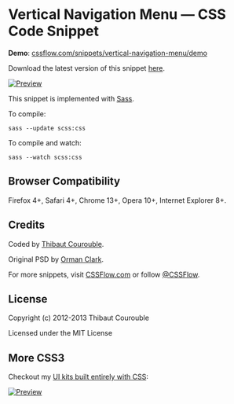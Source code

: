 # Vertical Navigation Menu — CSS Code Snippet

**Demo**: [cssflow.com/snippets/vertical-navigation-menu/demo](http://www.cssflow.com/snippets/vertical-navigation-menu/demo)

Download the latest version of this snippet [here](http://www.cssflow.com/snippets/vertical-navigation-menu.zip).

[![Preview](http://cdn.cssflow.com/snippets/vertical-navigation-menu/preview-580.png)](http://www.cssflow.com/snippets/vertical-navigation-menu)

This snippet is implemented with [Sass](https://github.com/nex3/sass).

To compile:

`sass --update scss:css`

To compile and watch:

`sass --watch scss:css`

## Browser Compatibility

Firefox 4+, Safari 4+, Chrome 13+, Opera 10+, Internet Explorer 8+.

## Credits

Coded by [Thibaut Courouble](http://thibaut.me).

Original PSD by [Orman Clark](http://www.premiumpixels.com/freebies/vertical-navigation-menu-psd/).

For more snippets, visit [CSSFlow.com](http://www.cssflow.com) or follow [@CSSFlow](https://twitter.com/CSSFlow).

## License

Copyright (c) 2012-2013 Thibaut Courouble

Licensed under the MIT License

## More CSS3

Checkout my [UI kits built entirely with CSS](http://www.cssflow.com/ui-kits):

[![Preview](http://cdn.cssflow.com/kits/all_kits_preview_850.jpg)](http://www.cssflow.com/ui-kits)
